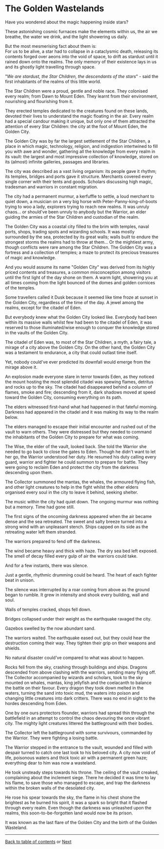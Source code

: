 # The Golden Wastelands

Have you wondered about the magic happening inside stars?

These astonishing cosmic furnaces make the elements within us, the air we breathe, the water we drink, and the light showering us daily.

But the most mesmerising fact about them is:  
For us to be alive, a star had to collapse in a cataclysmic death, releasing its contents forged over aeons into the void of space, to drift as stardust until it rained down onto the realms. The only memory of their existence lays in us and its ghostly light travelling through space.

"*We are stardust, the Star Children, the descendants of the stars*" - said the first inhabitants of the realms of this little world.

The Star Children were a proud, gentle and noble race. They colonised every realm; from Dawn to Mount Eden. They learnt from their environment, nourishing and flourishing from it.

They erected temples dedicated to the creatures found on these lands, devoted their lives to understand the magic floating in the air. Every realm had a special candour making it unique, but only one of them attracted the attention of every Star Children: the city at the foot of Mount Eden, the Golden City.

The Golden City was by far the largest settlement of the Star Children, a place in which magic, technology, religion, and indigestion intertwined to fill you with awe and wonder, gathering all the knowledge from every realm in its vault: the largest and most impressive collection of knowledge, stored on its (almost) infinite galleries, passages and libraries.

The city was described as a vast living organism: its people gave it rhythm; its temples, bridges and ports gave it structure. Merchants covered every single corner with their tents and goods. Scholars discussing high magic, tradesman and warriors in constant migration.

The city had a permanent murmur, a kerfuffle to settle, a loud merchant to quiet down, a musician on a very big horse with Peter-Panny-king-of-boots trying to woo a lady, explorers trying to reach new realms. It was unruly chaos... or should've been unruly to anybody but the Warrior, an elder guiding the armies of the Star Children and custodian of the realm.

The Golden City was a coastal city filled to the brim with temples, naval ports, shops, trading spots and wizarding schools. It was mostly surrounded by the sea, protected by its great walls; walls built to endure the strongest storms the realms had to throw at them... Or the mightiest army, though conflicts were rare among the Star Children. The Golden City was a fortress and a collection of temples; a maze to protect its precious treasures of magic and knowledge.

And you would assume its name "Golden City" was derived from its highly priced contents and treasures, a common misconception among visitors until the first light of the day shone on them. A warm light, showering you at all times coming from the light bounced of the domes and golden cornices of the temples.

Some travellers called it Dusk because it seemed like time froze at sunset in the Golden City, regardless of the time of the day. A jewel among the realms, except for the citadel of Eden.

But everybody knew what the Golden City looked like. Everybody had been within its massive walls whilst few had been to the citadel of Eden, it was reserved to those illuminated/wise enough to conquer the knowledge stored in the vaults of the Golden City.

The citadel of Eden was, to most of the Star Children, a myth, a fairy tale, a mirage of a city above the Golden City. On the other hand, the Golden City was a testament to endurance, a city that could outlast time itself.

Yet, nobody could've ever predicted its downfall would emerge from the mirage above it.

An explosion made everyone stare in terror towards Eden, as they noticed the mount hosting the most splendid citadel was spewing flames, detritus and rocks up to the sky. The citadel had disappeared behind a column of flames, smoke and fire; descending from it, dark shadows moved at speed toward the Golden City, consuming everything on its path.

The elders witnessed first-hand what had happened in that fateful morning. Darkness had appeared in the citadel and it was making its way to the realm below.

The elders managed to escape their initial encounter and rushed out of the vault to warn others. They were distressed but they needed to command the inhabitants of the Golden City to prepare for what was coming.

The Wise, the elder of the vault, looked back. She told the Warrior she needed to go back to close the gates to Eden. Though he didn't want to let her go, the Warrior understood her duty. He resumed his duty calling every guard, warrior and fighter he could summon to prepare for battle. They were going to reclaim Eden and protect the city from the darkness descending upon them.

The Collector summoned the mantas, the whales, the armoured flying fish, and other light creatures to help in the fight whilst the other elders organised every soul in the city to leave it behind, seeking shelter.

The music within the city had quiet down. The ongoing murmur was nothing but a memory. Time had gone still.

The first signs of the oncoming darkness appeared when the air became dense and the sea retreated. The sweet and salty breeze turned into a strong wind with an unpleasant stench. Ships capped on its side as the retreating water left them stranded.

The warriors prepared to fend off the darkness.

The wind became heavy and thick with haze. The dry sea bed left exposed. The smell of decay filled every gulp of air the warriors could take.

And for a few instants, there was silence.

Just a gentle, rhythmic drumming could be heard. The heart of each fighter beat in unison.

The silence was interrupted by a roar coming from above as the ground began to rumble. It grew in intensity and shook every building, wall and soul.

Walls of temples cracked, shops fell down.

Bridges collapsed under their weight as the earthquake ravaged the city.

Gazebos swelled by the now abundant sand.

The warriors waited. The earthquake eased out, but they could hear the destruction coming their way. They tighten their grip on their weapons and shields.

No natural disaster could've compared to what was about to happen.

Rocks fell from the sky, crashing through buildings and ships. Dragons descended from above clashing with the warriors, sending many flying off. The Collector accompanied by wizards and scholars, took to the sky mounted on whales, mantas, king jellyfish and the coelacanth to balance the battle on their favour. Every dragon they took down melted in the waters, turning the sand into toxic mud, the waters into poison and changing little creatures into dark critters. There was no end in sight to the hordes descending from Eden.

One by one ours protectors flounder, warriors had spread thin through the battlefield in an attempt to control the chaos devouring the once vibrant city. The mighty light creatures littered the battleground with their bodies.

The Collector left the battleground with some survivours, commanded by the Warrior. They were fighting a losing battle.

The Warrior stepped in the entrance to the vault, wounded and filled with despair turned to catch one last look to his beloved city. A city now void of life, poisonous waters and thick toxic air with a permanent green haze; everything dear to him was now a wasteland.

He took unsteady steps towards his throne. The ceiling of the vault creaked, complaining about the inclement siege. There he decided it was time to lay his flame, to save those who managed to escape, and trap the darkness within the broken walls of the desolated city.

He rose his spear towards the sky, the flame in his chest shone the brightest as he burned his spirit, it was a spark so bright that it flashed through every realm. Even though the darkness was unleashed upon the realms, this soon-to-be-forgotten land would now be its prison.

It was known as the last flare of the Golden City and the birth of the Golden Wasteland.

----

 [Back to table of contents](0-Index.md) or [Next](2-Chapter-2.md) 
